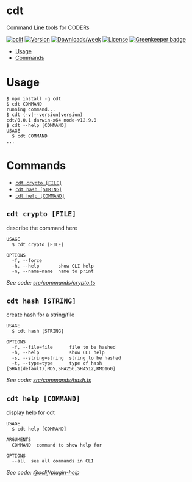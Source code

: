 cdt
===

Command Line tools for CODERs

[![oclif](https://img.shields.io/badge/cli-oclif-brightgreen.svg)](https://oclif.io)
[![Version](https://img.shields.io/npm/v/cdt.svg)](https://npmjs.org/package/cdt)
[![Downloads/week](https://img.shields.io/npm/dw/cdt.svg)](https://npmjs.org/package/cdt)
[![License](https://img.shields.io/npm/l/cdt.svg)](https://github.com//cdt/blob/master/package.json) [![Greenkeeper badge](https://badges.greenkeeper.io/codingtools/cdt.svg)](https://greenkeeper.io/)

<!-- toc -->
* [Usage](#usage)
* [Commands](#commands)
<!-- tocstop -->
# Usage
<!-- usage -->
```sh-session
$ npm install -g cdt
$ cdt COMMAND
running command...
$ cdt (-v|--version|version)
cdt/0.0.1 darwin-x64 node-v12.9.0
$ cdt --help [COMMAND]
USAGE
  $ cdt COMMAND
...
```
<!-- usagestop -->
# Commands
<!-- commands -->
* [`cdt crypto [FILE]`](#cdt-crypto-file)
* [`cdt hash [STRING]`](#cdt-hash-string)
* [`cdt help [COMMAND]`](#cdt-help-command)

## `cdt crypto [FILE]`

describe the command here

```
USAGE
  $ cdt crypto [FILE]

OPTIONS
  -f, --force
  -h, --help       show CLI help
  -n, --name=name  name to print
```

_See code: [src/commands/crypto.ts](https://github.com/codingtools/cdt/blob/v0.0.1/src/commands/crypto.ts)_

## `cdt hash [STRING]`

create hash for a string/file

```
USAGE
  $ cdt hash [STRING]

OPTIONS
  -f, --file=file      file to be hashed
  -h, --help           show CLI help
  -s, --string=string  string to be hashed
  -t, --type=type      type of hash [SHA1(default),MD5,SHA256,SHA512,RMD160]
```

_See code: [src/commands/hash.ts](https://github.com/codingtools/cdt/blob/v0.0.1/src/commands/hash.ts)_

## `cdt help [COMMAND]`

display help for cdt

```
USAGE
  $ cdt help [COMMAND]

ARGUMENTS
  COMMAND  command to show help for

OPTIONS
  --all  see all commands in CLI
```

_See code: [@oclif/plugin-help](https://github.com/oclif/plugin-help/blob/v2.2.1/src/commands/help.ts)_
<!-- commandsstop -->
